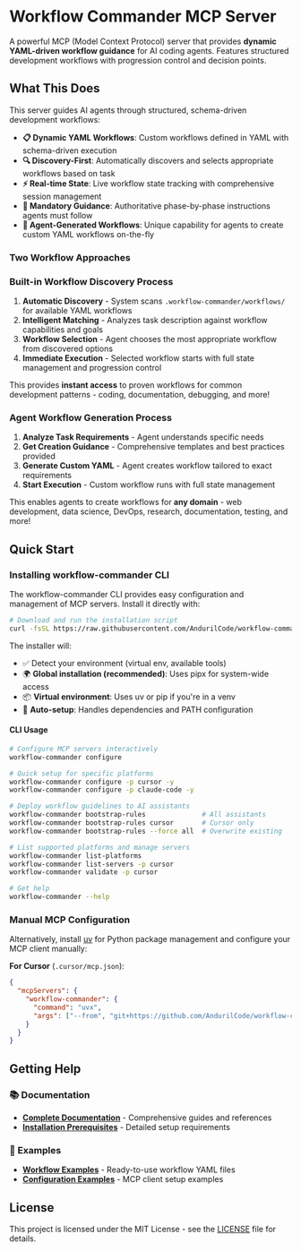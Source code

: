 # Workflow Commander MCP Server

A powerful MCP (Model Context Protocol) server that provides **dynamic YAML-driven workflow guidance** for AI coding agents. Features structured development workflows with progression control and decision points.

## What This Does

This server guides AI agents through structured, schema-driven development workflows:
- **📋 Dynamic YAML Workflows**: Custom workflows defined in YAML with schema-driven execution
- **🔍 Discovery-First**: Automatically discovers and selects appropriate workflows based on task
- **⚡ Real-time State**: Live workflow state tracking with comprehensive session management
- **🎯 Mandatory Guidance**: Authoritative phase-by-phase instructions agents must follow
- **🤖 Agent-Generated Workflows**: Unique capability for agents to create custom YAML workflows on-the-fly

### Two Workflow Approaches

### Built-in Workflow Discovery Process

1. **Automatic Discovery** - System scans `.workflow-commander/workflows/` for available YAML workflows
2. **Intelligent Matching** - Analyzes task description against workflow capabilities and goals
3. **Workflow Selection** - Agent chooses the most appropriate workflow from discovered options
4. **Immediate Execution** - Selected workflow starts with full state management and progression control

This provides **instant access** to proven workflows for common development patterns - coding, documentation, debugging, and more!

### Agent Workflow Generation Process

1. **Analyze Task Requirements** - Agent understands specific needs
2. **Get Creation Guidance** - Comprehensive templates and best practices provided
3. **Generate Custom YAML** - Agent creates workflow tailored to exact requirements
4. **Start Execution** - Custom workflow runs with full state management

This enables agents to create workflows for **any domain** - web development, data science, DevOps, research, documentation, testing, and more!

## Quick Start

### Installing **workflow-commander CLI**

The workflow-commander CLI provides easy configuration and management of MCP servers. Install it directly with:

```bash
# Download and run the installation script
curl -fsSL https://raw.githubusercontent.com/AndurilCode/workflow-commander/refs/heads/main/install.sh | bash
```

The installer will:
- ✅ Detect your environment (virtual env, available tools)
- 🌍 **Global installation (recommended)**: Uses pipx for system-wide access
- 📦 **Virtual environment**: Uses uv or pip if you're in a venv
- 🔧 **Auto-setup**: Handles dependencies and PATH configuration

#### CLI Usage

```bash
# Configure MCP servers interactively
workflow-commander configure

# Quick setup for specific platforms
workflow-commander configure -p cursor -y
workflow-commander configure -p claude-code -y

# Deploy workflow guidelines to AI assistants
workflow-commander bootstrap-rules              # All assistants
workflow-commander bootstrap-rules cursor       # Cursor only
workflow-commander bootstrap-rules --force all  # Overwrite existing

# List supported platforms and manage servers
workflow-commander list-platforms
workflow-commander list-servers -p cursor
workflow-commander validate -p cursor

# Get help
workflow-commander --help
```

### Manual MCP Configuration

Alternatively, install [uv](https://docs.astral.sh/uv/) for Python package management and configure your MCP client manually:

**For Cursor** (`.cursor/mcp.json`):
```json
{
  "mcpServers": {
    "workflow-commander": {
      "command": "uvx",
      "args": ["--from", "git+https://github.com/AndurilCode/workflow-commander@main", "dev-workflow-mcp"]
    }
  }
}
```

## Getting Help

### 📚 Documentation
- **[Complete Documentation](docs/)** - Comprehensive guides and references
- **[Installation Prerequisites](docs/installation/prerequisites.md)** - Detailed setup requirements

### 🎯 Examples
- **[Workflow Examples](examples/workflows/)** - Ready-to-use workflow YAML files
- **[Configuration Examples](examples/configurations/)** - MCP client setup examples

## License

This project is licensed under the MIT License - see the [LICENSE](LICENSE) file for details.